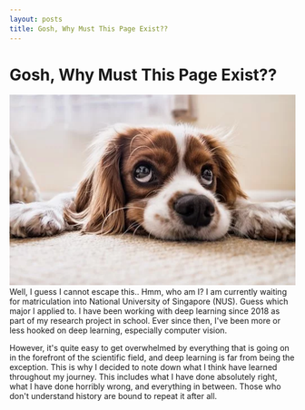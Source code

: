 ```yaml
---
layout: posts
title: Gosh, Why Must This Page Exist??
---
```

# Gosh, Why Must This Page Exist??
<div style='text-align:left'>
<img src="../imgs/profile/dog.webp">
</div>
Well, I guess I cannot escape this.. Hmm, who am I? I am currently waiting for matriculation into National University of Singapore (NUS). Guess which major I applied to. I have been working with deep learning since 2018 as part of my research project in school. Ever since then, I've been more or less hooked on deep learning, especially computer vision.

However, it's quite easy to get overwhelmed by everything that is going on in the forefront of the scientific field, and deep
learning is far from being the exception. This is why I decided to note down what I think have learned throughout my journey. This includes what I have done absolutely right, what I have done horribly wrong, and everything in between. Those who don't understand history are bound to repeat it after all.
